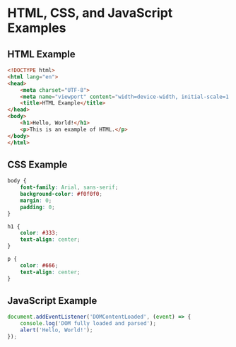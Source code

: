 # HTML, CSS, and JavaScript Examples

## HTML Example

```html
<!DOCTYPE html>
<html lang="en">
<head>
    <meta charset="UTF-8">
    <meta name="viewport" content="width=device-width, initial-scale=1.0">
    <title>HTML Example</title>
</head>
<body>
    <h1>Hello, World!</h1>
    <p>This is an example of HTML.</p>
</body>
</html>
```

## CSS Example

```css
body {
    font-family: Arial, sans-serif;
    background-color: #f0f0f0;
    margin: 0;
    padding: 0;
}

h1 {
    color: #333;
    text-align: center;
}

p {
    color: #666;
    text-align: center;
}
```

## JavaScript Example

```javascript
document.addEventListener('DOMContentLoaded', (event) => {
    console.log('DOM fully loaded and parsed');
    alert('Hello, World!');
});
```